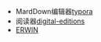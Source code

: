 * MardDown编辑器[typora](https://www.typora.io/#windows)  
* 阅读器[digital-editions](https://www.adobe.com/cn/solutions/ebook/digital-editions/download.html)  
* [ERWIN](https://sourceforge.net/projects/erwin/)  
